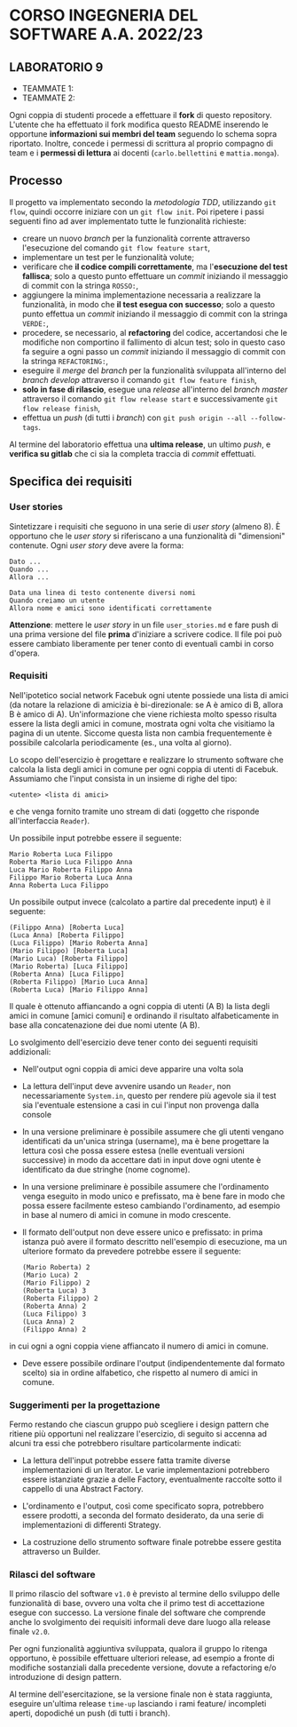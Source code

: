 # CORSO INGEGNERIA DEL SOFTWARE A.A. 2022/23

## LABORATORIO 9

* TEAMMATE 1: <Cognome> <Nome> <matricola> 
* TEAMMATE 2: <Cognome> <Nome> <matricola>

Ogni coppia di studenti procede a effettuare il **fork** di questo repository.
L'utente che ha effettuato il fork modifica questo README inserendo le opportune **informazioni sui
membri del team** seguendo lo schema sopra riportato.
Inoltre, concede i permessi di scrittura al proprio compagno di team e i **permessi di lettura** ai
docenti (`carlo.bellettini` e `mattia.monga`).

## Processo

Il progetto va implementato secondo la *metodologia TDD*, utilizzando `git flow`, quindi occorre iniziare con un `git flow init`.
Poi ripetere i passi seguenti fino ad aver implementato tutte le funzionalità richieste:

* creare un nuovo *branch* per la funzionalità corrente attraverso l'esecuzione del comando `git flow feature start`,
* implementare un test per le funzionalità volute;
* verificare che **il codice compili correttamente**, ma l'**esecuzione del test fallisca**;
  solo a questo punto effettuare un *commit* iniziando il messaggio di commit con la stringa `ROSSO:`,
* aggiungere la minima implementazione necessaria a realizzare la funzionalità, in modo che **il
  test esegua con successo**; solo a questo punto
  effettua un *commit* iniziando il messaggio di commit con la stringa `VERDE:`,
* procedere, se necessario, al **refactoring** del codice, accertandosi che le modifiche non
  comportino il fallimento di alcun test; solo in questo caso fa seguire a ogni
  passo un *commit* iniziando il messaggio di commit con la stringa `REFACTORING:`,
* eseguire il *merge* del *branch* per la funzionalità sviluppata all'interno del *branch develop*
  attraverso il comando `git flow feature finish`,
* **solo in fase di rilascio**, esegue una *release* all'interno del *branch master* attraverso il comando `git flow release start` e successivamente `git flow release finish`,
* effettua un *push* (di tutti i *branch*) con `git push origin --all --follow-tags`.

Al termine del laboratorio effettua una **ultima release**, un ultimo *push*, e **verifica su gitlab** che ci sia la completa traccia di *commit* effettuati.


## Specifica dei requisiti

### User stories

Sintetizzare i requisiti che seguono in una serie di *user story* (almeno 8). 
È opportuno che le *user story* si riferiscano a una funzionalità di "dimensioni" contenute. 
Ogni *user story* deve avere la forma:

```text
Dato ...
Quando ...
Allora ...
```

```text
Data una linea di testo contenente diversi nomi
Quando creiamo un utente
Allora nome e amici sono identificati correttamente
```

**Attenzione**: mettere le *user story* in un file `user_stories.md` e fare push di una prima versione del file **prima** d'iniziare a scrivere codice.
Il file poi può essere cambiato liberamente per tener conto di eventuali cambi in corso d'opera.

### Requisiti

Nell'ipotetico social network Facebuk ogni utente possiede una lista di amici (da notare la relazione di amicizia è bi-direzionale: se A è amico di B, allora B è amico di A).
Un'informazione che viene richiesta molto spesso risulta essere la lista degli amici in comune, mostrata ogni volta che visitiamo la pagina di un utente.
Siccome questa lista non cambia frequentemente è possibile calcolarla periodicamente (es., una volta al giorno).

Lo scopo dell'esercizio è progettare e realizzare lo strumento software che calcola la lista degli amici in comune per ogni coppia di utenti di Facebuk.
Assumiamo che l'input consista in un insieme di righe del tipo:

    <utente> <lista di amici>

e che venga fornito tramite uno stream di dati (oggetto che risponde all'interfaccia `Reader`).

Un possibile input potrebbe essere il seguente:

    Mario Roberta Luca Filippo
    Roberta Mario Luca Filippo Anna
    Luca Mario Roberta Filippo Anna
    Filippo Mario Roberta Luca Anna
    Anna Roberta Luca Filippo

Un possibile output invece (calcolato a partire dal precedente input) è il seguente:

    (Filippo Anna) [Roberta Luca]
    (Luca Anna) [Roberta Filippo]
    (Luca Filippo) [Mario Roberta Anna]
    (Mario Filippo) [Roberta Luca]
    (Mario Luca) [Roberta Filippo]
    (Mario Roberta) [Luca Filippo]
    (Roberta Anna) [Luca Filippo]
    (Roberta Filippo) [Mario Luca Anna]
    (Roberta Luca) [Mario Filippo Anna]


Il quale è ottenuto affiancando a ogni coppia di utenti (A B) la lista degli amici in comune [amici comuni] e ordinando il risultato alfabeticamente in base alla concatenazione dei due nomi utente (A B).

Lo svolgimento dell'esercizio deve tener conto dei seguenti requisiti addizionali:

- Nell'output ogni coppia di amici deve apparire una volta sola

- La lettura dell'input deve avvenire usando un `Reader`, non necessariamente `System.in`, questo per rendere più agevole sia il test sia l'eventuale estensione a casi in cui l'input non provenga dalla console

- In una versione preliminare è possibile assumere che gli utenti vengano identificati da un'unica stringa (username), ma è bene progettare la lettura così che possa essere estesa (nelle eventuali versioni successive) in modo da accettare dati in input dove ogni utente è identificato da due stringhe (nome cognome).

- In una versione preliminare è possibile assumere che l'ordinamento venga eseguito in modo unico e prefissato, ma è bene fare in modo che possa essere facilmente esteso cambiando l'ordinamento, ad esempio in base al numero di amici in comune in modo crescente.

- Il formato dell'output non deve essere unico e prefissato: in prima istanza può avere il formato descritto nell'esempio di esecuzione, ma un ulteriore formato da prevedere potrebbe essere il seguente:

      (Mario Roberta) 2
      (Mario Luca) 2
      (Mario Filippo) 2
      (Roberta Luca) 3
      (Roberta Filippo) 2
      (Roberta Anna) 2
      (Luca Filippo) 3
      (Luca Anna) 2
      (Filippo Anna) 2

in cui ogni a ogni coppia viene affiancato il numero di amici in comune.

- Deve essere possibile ordinare l'output (indipendentemente dal formato scelto) sia in ordine alfabetico, che rispetto al numero di amici in comune.

### Suggerimenti per la progettazione

Fermo restando che ciascun gruppo può scegliere i design pattern che ritiene più opportuni nel realizzare l'esercizio, di seguito si accenna ad alcuni tra essi che potrebbero risultare particolarmente indicati:

- La lettura dell'input potrebbe essere fatta tramite diverse implementazioni di un Iterator. Le varie implementazioni potrebbero essere istanziate grazie a delle Factory, eventualmente raccolte sotto il cappello di una Abstract Factory.

- L'ordinamento e l'output, così come specificato sopra, potrebbero essere prodotti, a seconda del formato desiderato, da una serie di implementazioni di differenti Strategy.

- La costruzione dello strumento software finale potrebbe essere gestita attraverso un Builder.

### Rilasci del software
Il primo rilascio del software `v1.0` è previsto al termine dello sviluppo delle funzionalità di base, ovvero una volta che il primo test di accettazione esegue con successo. La versione finale del software che comprende anche lo svolgimento dei requisiti informali deve dare luogo alla release finale `v2.0`.

Per ogni funzionalità aggiuntiva sviluppata, qualora il gruppo lo ritenga opportuno, è possibile effettuare ulteriori release, ad esempio a fronte di modifiche sostanziali dalla precedente versione, dovute a refactoring e/o introduzione di design pattern.

Al termine dell'esercitazione, se la versione finale non è stata raggiunta, eseguire un'ultima release `time-up` lasciando i rami feature/ incompleti aperti, dopodiché un push (di tutti i branch).

